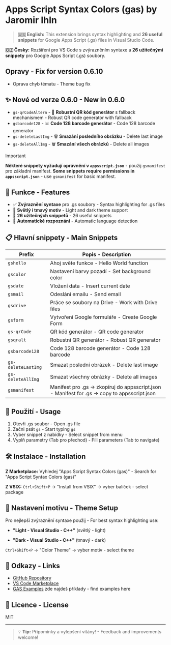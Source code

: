 # Apps Script Syntax Colors (gas) by Jaromir Ihln

> **🇺🇸 English:** This extension brings syntax highlighting and **26 useful snippets** for Google Apps Script (.gs) files in Visual Studio Code.

**🇨🇿 Česky:** Rozšíření pro VS Code s zvýrazněním syntaxe a **26 užitečnými snippety** pro Google Apps Script (.gs) soubory.

## Opravy - Fix for version 0.6.10

- Oprava chyb tématu - Theme bug fix

## ✨ Nové od verze 0.6.0 - New in 0.6.0

- `gs-qrCodeAltern` - 🔲 **Robustní QR kód generátor** s fallback mechanismem - Robust QR code generator with fallback
- `gsbarcode128` - 📊 **Code 128 barcode generátor** - Code 128 barcode generator  
- `gs-deleteLastImg` - 🗑️ **Smazání posledního obrázku** - Delete last image
- `gs-deleteAllImg` - 🗑️ **Smazání všech obrázků** - Delete all images

> [!IMPORTANT]
> **Některé snippety vyžadují oprávnění v `appsscript.json`** - použij `gsmanifest` pro základní manifest.
> **Some snippets require permissions in `appsscript.json`** - use `gsmanifest` for basic manifest.

## 🚀 Funkce - Features

- ✅ **Zvýraznění syntaxe** pro .gs soubory - Syntax highlighting for .gs files
- 🎨 **Světlý i tmavý motiv** - Light and dark theme support  
- 📝 **26 užitečných snippetů** - 26 useful snippets
- 🔧 **Automatické rozpoznání** - Automatic language detection

## 📋 Hlavní snippety - Main Snippets

| Prefix | Popis - Description |
|--------|-------------------|
| `gshello` | Ahoj světe funkce - Hello World function |
| `gscolor` | Nastavení barvy pozadí - Set background color |
| `gsdate` | Vložení data - Insert current date |
| `gsmail` | Odeslání emailu - Send email |
| `gsdrive` | Práce se soubory na Drive - Work with Drive files |
| `gsform` | Vytvoření Google formuláře - Create Google Form |
| `gs-qrCode` | QR kód generátor - QR code generator |
| `gsqralt` | Robustní QR generátor - Robust QR generator |
| `gsbarcode128` | Code 128 barcode generátor - Code 128 barcode |
| `gs-deleteLastImg` | Smazat poslední obrázek - Delete last image |
| `gs-deleteAllImg` | Smazat všechny obrázky - Delete all images |
| `gsmanifest` | Manifest pro .gs → zkopíruj do appsscript.json - Manifest for .gs → copy to appsscript.json |

## 🎯 Použití - Usage

1. Otevři .gs soubor - Open .gs file
2. Začni psát `gs` - Start typing `gs`  
3. Vyber snippet z nabídky - Select snippet from menu
4. Vyplň parametry (Tab pro přechod) - Fill parameters (Tab to navigate)

## 🛠️ Instalace - Installation

**Z Marketplace:** Vyhledej "Apps Script Syntax Colors (gas)" - Search for "Apps Script Syntax Colors (gas)"

**Z VSIX:** `Ctrl+Shift+P` → "Install from VSIX" → vyber balíček - select package

## 🎨 Nastavení motivu - Theme Setup

Pro nejlepší zvýraznění syntaxe použij - For best syntax highlighting use:

- **"Light - Visual Studio - C++"** (světlý - light)

- **"Dark - Visual Studio - C++"** (tmavý - dark)

`Ctrl+Shift+P` → "Color Theme" → vyber motiv - select theme

## 🔗 Odkazy - Links

- [GitHub Repository](https://github.com/JaromirIhln/gas-code-highlighting)
- [VS Code Marketplace](https://marketplace.visualstudio.com/items?itemName=JaromrIhln.gas-syntax-highlighting)
- [GAS Examples](https://github.com/JaromirIhln/start_g_appscript) zde najdeš příklady - find examples here

## 📄 Licence - License

MIT

---

> 💡 **Tip:** Připomínky a vylepšení vítány! - Feedback and improvements welcome!
